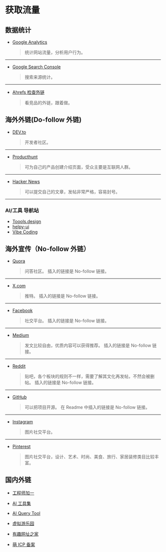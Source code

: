 # 获取流量

## 数据统计

- [Google Analytics](https://analytics.google.com/analytics)

  > 统计网站流量，分析用户行为。

---

- [Google Search Console](https://search.google.com/search-console)

  > 搜索来源统计。

---

- [Ahrefs 检查外链](https://ahrefs.com/zh/backlink-checker)

  > 看竞品的外链，跟着做。

## 海外外链(Do-follow 外链)

- [DEV.to](https://dev.to/oonne)

  > 开发者社区。

---

- [Producthunt](https://www.producthunt.com/)

  > 可为自己的产品创建介绍页面，受众主要是互联网人群。

---

- [Hacker News](https://news.ycombinator.com/)

  > 可以提交自己的文章，发帖非常严格，容易封号。

---

### AI/工具 导航站

- [Toools.design](https://www.toools.design/)
- [helpy-ui](https://helpy-ui.com/)
- [Vibe Coding](https://vibecodingcase.com/)

## 海外宣传（No-follow 外链）

- [Quora](https://www.quora.com/profile/Hehe-Jay)

  > 问答社区。
  > 插入的链接是 No-follow 链接。

---

- [X.com](https://x.com/onehejay)

  > 推特。
  > 插入的链接是 No-follow 链接。

---

- [Facebook](https://www.facebook.com/)

  > 社交平台。
  > 插入的链接是 No-follow 链接。

---

- [Medium](https://medium.com/@oonnejay/)

  > 发文比较自由，优质内容可以获得推荐。
  > 插入的链接是 No-follow 链接。

---

- [Reddit](https://www.reddit.com/)

  > 贴吧，各个板块的规则不一样，需要了解其文化再发帖，不然会被删帖。
  > 插入的链接是 No-follow 链接。

---

- [GitHub](https://github.com/oonne)

  > 可以把项目开源。
  > 在 Readme 中插入的链接是 No-follow 链接。

---

- [Instagram](https://www.instagram.com/)

  > 图片社交平台。

---

- [Pinterest](https://www.pinterest.com/)

  > 图片社交平台，设计、艺术、时尚、美食、旅行、家居装修类目比较丰富。

## 国内外链

- [工程师加一](https://blog.oonne.com/)

- [AI 工具集](https://ai-bot.cn/)

- [AI Query Tool](https://www.aiquerytool.com/contribute)

- [虚拟游乐园](https://www.boomcatcher.com/?mref=253)

- [有趣网址之家](https://youquhome.com/standard/)

- [萌 ICP 备案](https://icp.gov.moe/join.php)
